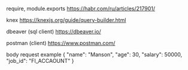 require, module.exports
https://habr.com/ru/articles/217901/

knex
https://knexjs.org/guide/query-builder.html

dbeaver (sql client)
https://dbeaver.io/

postman (client)
https://www.postman.com/

body request example 
{
    "name": "Manson",
    "age": 30,
    "salary": 50000,
    "job_id": "FI_ACCAOUNT"
}